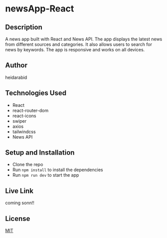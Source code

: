 # newsApp-React

## Description
A news app built with React and News API. The app displays the latest news from different sources and categories. It also allows users to search for news by keywords. The app is responsive and works on all devices.

## Author
heidarabid

## Technologies Used
* React
* react-router-dom
* react-icons
* swiper
* axios
* tailwindcss
* News API

## Setup and Installation
* Clone the repo
* Run `npm install` to install the dependencies
* Run `npm run dev` to start the app


## Live Link
coming sonn!!

## License
[MIT](https://choosealicense.com/licenses/mit/)

